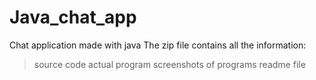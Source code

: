 # Java_chat_app
Chat application made with java
The zip file contains all the information: 
>source code 
>actual program
>screenshots of programs
>readme file
